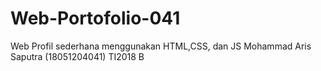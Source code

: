 # Web-Portofolio-041
Web Profil sederhana menggunakan HTML,CSS, dan JS
Mohammad Aris Saputra (18051204041) TI2018 B
